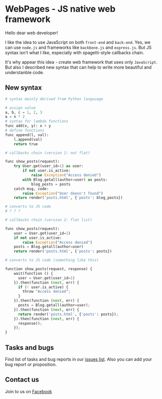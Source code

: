 WebPages - JS native web framework
=====

Hello dear web developer!

I like the idea to use JavaScript on both `front-end` and `back-end`. Yes, we can use `node.js` and frameworks like `backbone.js` and `express.js`. But JS syntax isn't what I like, especially with spagetti-style callbacks chain.

It's why appear this idea - create web framework that uses only `JavaScript`. But also I described new syntax that can help to write more beautiful and understanble code.


New syntax
-----

```python
# syntax mainly derived from Python languuage

# assign value
a, b, c = 1, 2, 3
a = n * 2
# syntax for lambda functions
func add(x, y): x + y
# define functions
func append(l, val):
    l.append(val)
    return true
```

```python
# callbacks chain (version 1: not flat)

func show_posts(request):
    try User.get(user_id=1) as user:
        if not user.is_active:
            raise Exception("Access denied")
        with Blog.getall(author=user) as posts:
            blog_posts = posts
    catch msg, code:
        raise Exception("User doesn't found")
    return render('posts.html', {'posts': blog_posts})

# converts to JS code
# ? ? ?
```

```python
# callbacks chain (version 2: flat list)

func show_posts(request):
    user = User.get(user_id=1)
    if not user.is_active:
        raise Exception("Access denied")
    posts = Blog.getall(author=user)
    return render('posts.html', {'posts': posts})

# converts to JS code (something like this)

function show_posts(request, response) {
    wait(function () {
      user = User.get(user_id=1)
    }).then(function (next, err) {
      if (! user.is_active) {
        throw "Access denied";
      }
    }).then(function (next, err) {
      posts = Blog.getall(author=user);
    }).then(function (next, err) {
      return render('posts.html', {'posts': posts});
    }).then(function (next, err) {
      response();
    });
}
```




Tasks and bugs
-----

Find list of tasks and bug reports in our [issues list](/webpages/webpages/issues). Also you can add your bug report or proposition.


Contact us
-----

Join to us on [Facebook](https://www.facebook.com/WebPagesFramework)
